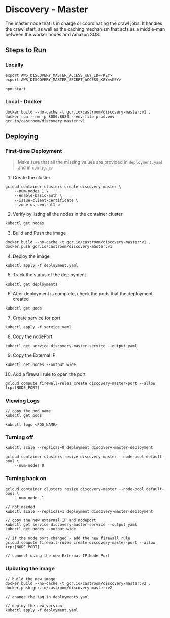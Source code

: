 # Discovery - Master
The master node that is in charge or coordinating the crawl jobs. It handles the crawl start, as well as the caching mechanism that acts as a middle-man between the worker nodes and Amazon SQS.

## Steps to Run 
### Locally
```
export AWS_DISCOVERY_MASTER_ACCESS_KEY_ID=<KEY>
export AWS_DISCOVERY_MASTER_SECRET_ACCESS_KEY=<KEY>

npm start
```

### Local - Docker
```
docker build --no-cache -t gcr.io/castroom/discovery-master:v1 .
docker run --rm -p 8080:8080 --env-file prod.env gcr.io/castroom/discovery-master:v1
```

## Deploying
### First-time Deployment

> Make sure that all the missing values are provided in `deployment.yaml` and in `config.js`

1) Create the cluster
```
gcloud container clusters create discovery-master \
    --num-nodes 1 \
    --enable-basic-auth \
    --issue-client-certificate \
    --zone us-central1-b
```

2) Verify by listing all the nodes in the container cluster
```
kubectl get nodes
```

3) Build and Push the image
```
docker build --no-cache -t gcr.io/castroom/discovery-master:v1 .
docker push gcr.io/castroom/discovery-master:v1
```

4) Deploy the image
```
kubectl apply -f deployment.yaml
```

5) Track the status of the deployment
```
kubectl get deployments
```

6) After deployment is complete, check the pods that the deployment created
```
kubectl get pods
```

7) Create service for port
```
kubectl apply -f service.yaml
```

8) Copy the nodePort
```
kubectl get service discovery-master-service --output yaml 
```

9) Copy the External IP
```
kubectl get nodes --output wide
```

10) Add a firewall rule to open the port
```
gcloud compute firewall-rules create discovery-master-port --allow tcp:[NODE_PORT]
```

### Viewing Logs
```
// copy the pod name
kubectl get pods

kubectl logs <POD_NAME> 
```

### Turning off
```
kubectl scale --replicas=0 deployment discovery-master-deployment

gcloud container clusters resize discovery-master --node-pool default-pool \
    --num-nodes 0
```

### Turning back on
```
gcloud container clusters resize discovery-master --node-pool default-pool \
    --num-nodes 1

// not needed 
kubectl scale --replicas=1 deployment discovery-master-deployment

// copy the new external IP and nodeport
kubectl get service discovery-master-service --output yaml 
kubectl get nodes --output wide

// if the node port changed - add the new firewall rule
gcloud compute firewall-rules create discovery-master-port --allow tcp:[NODE_PORT]

// connect using the new External IP:Node Port
```

### Updating the image
```
// build the new image
docker build --no-cache -t gcr.io/castroom/discovery-master:v2 .
docker push gcr.io/castroom/discovery-master:v2

// change the tag in deployments.yaml 

// deploy the new version 
kubectl apply -f deployment.yaml
```